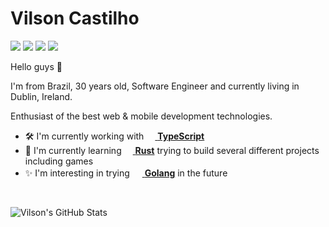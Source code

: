 # Vilson Castilho

<a href="mailto:vilsonfcastilho@gmail.com"><img src="https://img.shields.io/badge/Mail-white?logo=gmail"/></a>
<a href="https://www.linkedin.com/in/vilsonfcastilho/"><img src="https://img.shields.io/badge/LinkedIn-blue?logo=linkedin"/></a>
<a href="https://x.com/vilsonfcastilho"><img src="https://img.shields.io/badge/Twitter-black?logo=x"/></a>
<a href="https://vilsoncastilho.vercel.app/"><img src="https://img.shields.io/badge/Blog-black?logo=firefox"/></a>

Hello guys 👋

I'm from Brazil, 30 years old, Software Engineer and currently living in Dublin, Ireland.

Enthusiast of the best web & mobile development technologies.

- 🛠️ I'm currently working with <a href="https://www.typescriptlang.org/"><img height="14" width="14" src="https://cdn.simpleicons.org/typescript/3178C6" /> **TypeScript**</a>
- 🌱 I'm currently learning <a href="https://www.rust-lang.org/"><img height="14" width="14" src="https://cdn.simpleicons.org/rust/FFFFFF" /> **Rust**</a> trying to build several different projects including games
- ✨ I'm interesting in trying <a href="https://go.dev/"><img height="16" width="16" src="https://cdn.simpleicons.org/go/00ADD8" /> **Golang**</a> in the future

<br />

![Vilson's GitHub Stats](https://github-readme-stats.vercel.app/api?username=vilsonfcastilho&rank_icon=github&theme=dark&show_icons=true&hide=contribs)

<!--
**vilsonfcastilho/vilsonfcastilho** is a ✨ _special_ ✨ repository because its `README.md` (this file) appears on your GitHub profile.

Here are some ideas to get you started:

- 🔭 I’m currently working on ...
- 🌱 I’m currently learning ...
- 👯 I’m looking to collaborate on ...
- 🤔 I’m looking for help with ...
- 💬 Ask me about ...
- 📫 How to reach me: ...
- 😄 Pronouns: ...
- ⚡ Fun fact: ...

![Vilson's GitHub Stats](https://github-readme-stats.vercel.app/api?username=vilsonfcastilho&rank_icon=github&theme=dark&show_icons=true&hide=contribs)
![Vilson's Top Langs](https://github-readme-stats.vercel.app/api/top-langs/?username=vilsonfcastilho&layout=compact&theme=dark&hide=php)
-->
